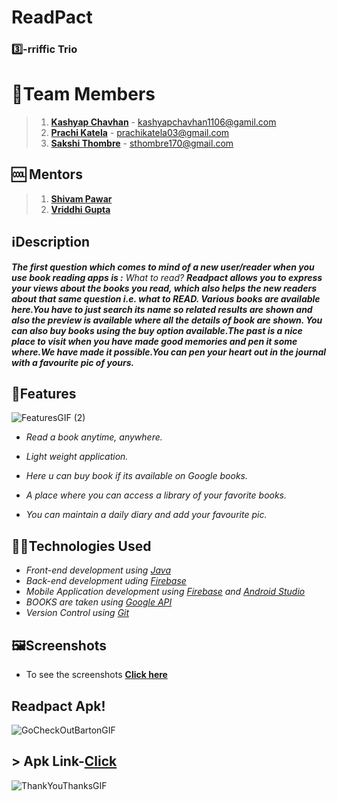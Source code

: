 # ReadPact

### :three:-rriffic Trio

# :information_desk_person:Team Members
>1) [**Kashyap Chavhan**](https://github.com/Kashyap110) - kashyapchavhan1106@gamil.com
>2) [**Prachi Katela**](https://github.com/07prachi)     - prachikatela03@gmail.com 
>3) [**Sakshi Thombre**](https://github.com/SAKSHEE547)  - sthombre170@gmail.com

## :cool: Mentors
>1) [**Shivam Pawar**](https://github.com/theshivv)
>2) [**Vriddhi Gupta**](https://github.com/Vriddhigupta)



## :information_source:Description

***The first question which comes to mind of a new user/reader when you use book reading apps is :***
*What to read?*
***Readpact allows you to express your views about the books you read, which also helps the  new readers about that same question i.e. what to READ. Various books are available here.You have to just search its name so related results are shown and also the preview is available where all the details of book are shown. You can also buy books using the buy option available.The past is a nice place to visit when you have made good memories and pen it some where.We have made it possible.You can pen your heart out in the journal with a favourite pic of yours.*** 




## :dart:Features 

![FeaturesGIF (2)](https://user-images.githubusercontent.com/90785451/150199285-4056897f-ac1f-439f-bea5-cec6fa8ed2af.gif)



* *Read a book anytime, anywhere.*

* *Light weight application.*

* *Here u can buy book if its available on Google books.*

* *A place where you can access a library of your favorite books.*

* *You can maintain a daily diary and add your favourite pic.*



## 🕵️‍♀️Technologies Used 
* *Front-end development using [Java](https://www.oracle.com/java/)*
* *Back-end development uding [Firebase](https://firebase.google.com/)*
* *Mobile Application development using [Firebase](https://firebase.google.com/) and [Android Studio](https://developer.android.com/about)*
* *BOOKS are taken using [Google API](https://developers.google.com/books/docs/v1/using)*
* *Version Control using [Git](https://git-scm.com/)*



## 🖼️Screenshots

 *  To see the screenshots   [**Click here**](https://drive.google.com/drive/u/3/folders/1XHND70rzOW7yYW5QB0jdO9euCix_SY4y)

## Readpact Apk!
![GoCheckOutBartonGIF](https://user-images.githubusercontent.com/90785451/150198683-622886d5-4b00-452f-922c-ea9e068ea50d.gif)

## > Apk Link-[**Click**](https://drive.google.com/drive/folders/1animvG2Vz9TR7mG8NdTsdN7wW54CXbFA?usp=sharing)




![ThankYouThanksGIF](https://user-images.githubusercontent.com/90785451/150199806-5827b313-e1ad-4a35-a756-94150d324638.gif)


